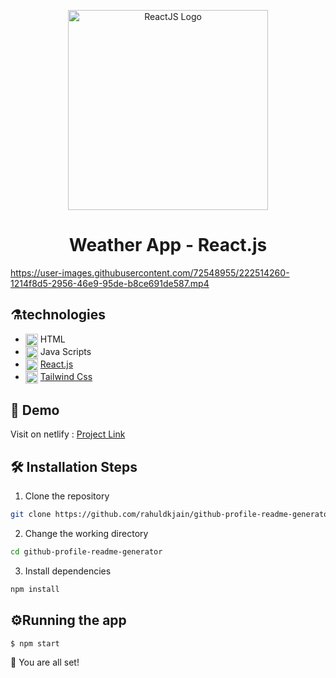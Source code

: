 <p align="center">
  <a href="https://reactjs.org/" target="blank"><img src="https://www.datocms-assets.com/14946/1638186862-reactjs.png" width="320" alt="ReactJS Logo" /></a>
</p>

  <h1 align="center"> 
      Weather App - React.js
  </h1>
  
  https://user-images.githubusercontent.com/72548955/222514260-1214f8d5-2956-46e9-95de-b8ce691de587.mp4
  
  ## ⚗️technologies

- <img alt="html"  src="https://skillicons.dev/icons?i=html" width="20" height="20" align="center" /> HTML
- <img alt="js"  src="https://skillicons.dev/icons?i=js" width="20" height="20" align="center" /> Java Scripts
- <img alt="react"  src="https://skillicons.dev/icons?i=react" width="20" height="20" align="center" /> [React.js](https://reactjs.org/)
- <img alt="tailwind"  src="https://skillicons.dev/icons?i=tailwind" width="20" height="20" align="center" /> [Tailwind Css](https://tailwindcss.com/)


## 🚀 Demo

Visit on netlify : [Project Link](https://weather-app-alimokhtari79.netlify.app/)


## 🛠️ Installation Steps

1. Clone the repository

```bash
git clone https://github.com/rahuldkjain/github-profile-readme-generator.git
```

2. Change the working directory

```bash
cd github-profile-readme-generator
```

3. Install dependencies

```bash
npm install
```

## ⚙️Running the app

```bash
$ npm start
```

🌟 You are all set!

